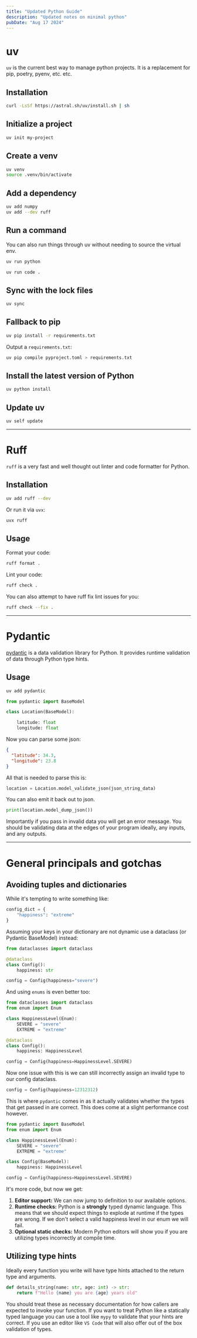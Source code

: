 ```yaml
---
title: "Updated Python Guide"
description: "Updated notes on minimal python"
pubDate: "Aug 17 2024"
---
```


# uv

`uv` is the current best way to manage python projects.
It is a replacement for pip, poetry, pyenv, etc. etc.

## Installation

```bash
curl -LsSf https://astral.sh/uv/install.sh | sh
```

## Initialize a project

```bash
uv init my-project
```

## Create a venv

```bash
uv venv
source .venv/bin/activate
```

## Add a dependency

```bash
uv add numpy
uv add --dev ruff
```

## Run a command

You can also run things through uv without needing to source the virtual env.

```bash
uv run python
```

```bash
uv run code .
```

## Sync with the lock files

```bash
uv sync
```

## Fallback to pip

```bash
uv pip install -r requirements.txt
```

Output a `requirements.txt`:

```bash
uv pip compile pyproject.toml > requirements.txt
```

## Install the latest version of Python

```bash
uv python install
```

## Update uv

```bash
uv self update
```

---

# Ruff

`ruff` is a very fast and well thought out linter and code formatter for Python.

## Installation

```bash
uv add ruff --dev
```

Or run it via `uvx`:

```bash
uvx ruff
```

## Usage

Format your code:

```bash
ruff format .
```

Lint your code:

```bash
ruff check .
```

You can also attempt to have ruff fix lint issues for you:

```bash
ruff check --fix .
```

---

# Pydantic

[pydantic](https://docs.pydantic.dev/latest/) is a data validation library for Python. It provides
runtime validation of data through Python type hints.

## Usage

```bash
uv add pydantic
```

```python
from pydantic import BaseModel

class Location(BaseModel):

    latitude: float
    longitude: float

```

Now you can parse some json:

```json
{
  "latitude": 34.3,
  "longitude": 23.8
}
```

All that is needed to parse this is:

```python
location = Location.model_validate_json(json_string_data)
```

You can also emit it back out to json.

```python
print(location.model_dump_json())
```

Importantly if you pass in invalid data you will get an error message.
You should be validating data at the edges of your program ideally, any
inputs, and any outputs.

---

# General principals and gotchas

## Avoiding tuples and dictionaries

While it's tempting to write something like:

```python
config_dict = {
    "happiness": "extreme"
}
```

Assuming your keys in your dictionary are not dynamic
use a dataclass (or Pydantic BaseModel) instead:

```python
from dataclasses import dataclass

@dataclass
class Config():
    happiness: str

config = Config(happiness="severe")
```

And using `enums` is even better too:

```python
from dataclasses import dataclass
from enum import Enum

class HappinessLevel(Enum):
    SEVERE = "severe"
    EXTREME = "extreme"

@dataclass
class Config():
    happiness: HappinessLevel

config = Config(happiness=HappinessLevel.SEVERE)
```

Now one issue with this is we can still incorrectly assign an invalid type to our
config dataclass.

```python
config = Config(happiness=12312312)
```

This is where `pydantic` comes in as it actually validates whether the types that
get passed in are correct. This does come at a slight performance cost however.

```python
from pydantic import BaseModel
from enum import Enum

class HappinessLevel(Enum):
    SEVERE = "severe"
    EXTREME = "extreme"

class Config(BaseModel):
    happiness: HappinessLevel

config = Config(happiness=HappinessLevel.SEVERE)
```

It's more code, but now we get:

1. **Editor support:** We can now jump to definition to our available options.
2. **Runtime checks:** Python is a **strongly** typed dynamic language. This means that
   we should expect things to explode at runtime if the types are wrong. If we don't select
   a valid happiness level in our enum we will fail.
3. **Optional static checks:** Modern Python editors will show you if you are utilizing types
   incorrectly at compile time.

## Utilizing type hints

Ideally every function you write will have type hints attached to the return type
and arguments.

```python
def details_string(name: str, age: int) -> str:
    return f"Hello {name} you are {age} years old"
```

You should treat these as necessary documentation for how callers are expected
to invoke your function. If you want to treat Python like a statically typed language you can use a tool
like `mypy` to validate that your hints are correct. If you use an editor like `VS Code` that will also offer out of the box validation
of types.

